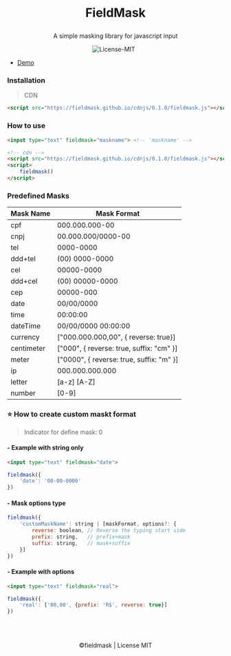  <br/>
 <br/>


  
# <p align="center">FieldMask</p>

<p align="center">A simple masking library for javascript input</p>

<p align="center">
    <p align="center" >
        <img src="https://img.shields.io/badge/License-MIT-319046?" alt="License-MIT"/>&nbsp;&nbsp;
    </p>
</p>

- [Demo](https://fieldmask.github.io/doc/demo/)
  
### Installation
>CDN
```html
<script src="https://fieldmask.github.io/cdnjs/0.1.0/fieldmask.js"></script>
```

### How to use

```html
<input type="text" fieldmask="maskname"> <!-- 'maskname' -->

<!-- cdn -->
<script src="https://fieldmask.github.io/cdnjs/0.1.0/fieldmask.js"></script>
<script>
    fieldmask()
</script>
```

### Predefined Masks

| Mask Name        | Mask Format |
| ----------- | ------------------------ | 
| cpf         | 000.000.000-00           | 
| cnpj        | 00.000.000/0000-00       | 
| tel         | 0000-0000                | 
| ddd+tel     | (00) 0000-0000           | 
| cel         | 00000-0000               | 
| ddd+cel     | (00) 00000-0000          | 
| cep         | 00000-000                | 
| date        | 00/00/0000               | 
| time        | 00:00:00                 | 
| dateTime    | 00/00/0000 00:00:00      | 
| currency    | ["000.000.000,00", { reverse: true}]        | 
| centimeter  | ["000", { reverse: true, suffix: "cm" }]    | 
| meter       | ["0000", { reverse: true, suffix: "m" }]    | 
| ip          | 000.000.000.000           | 
| letter      | [a-z] [A-Z]               | 
| number      | [0-9]                     | 

### ⭐ How to create custom maskt format
> Indicator for define mask: 0

#### - Example with string only
```html
<input type="text" fieldmask="date">
```
```js
fieldmask({
    'date': '00-00-0000'
})
```

#### - Mask options type
```js
fieldmask({
    'customMaskName': string | [maskFormat, options?: {
        reverse: boolean, // Reverse the typing start side 
        prefix: string,   // prefix+mask
        suffix: string,   // mask+suffix
    }]
})
```

#### - Example with options
```html
<input type="text" fieldmask="real">
```
```js
fieldmask({
    'real': ['00,00', {prefix: 'R$', reverse: true}]
})
```

<br/>
<br/>

<p align="center">©fieldmask | License MIT</p>
